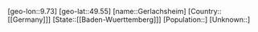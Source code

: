 ﻿---
location: [49.55,9.73]
type: City
tags:
- geo/City


SpocWebEntityId: 30426
isDeleted: false
confidential: public

---
[geo-lon::9.73]
[geo-lat::49.55]
[name::Gerlachsheim]
[Country::[[Germany]]]
[State::[[Baden-Wuerttemberg]]]
[Population::]
[Unknown::]

